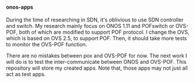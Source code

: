 #### onos-apps

During the time of researching in SDN, it's oblivious to use SDN controller and switch. My research mainly focus on ONOS 1.11 
and POFswitch or OVS-POF, both of which are modified to support POF protocol. I change the OVS, which is based on OVS 2.5, to 
support POF. Then, it should take more tests to monitor the OVS-POF function. 

There are no mistakes between pox and OVS-POF for now. The next work I will do is to test the inter-communicate between ONOS 
and OVS-POF. This repository will store my created apps. Note that, those apps may not just all act as test apps. 